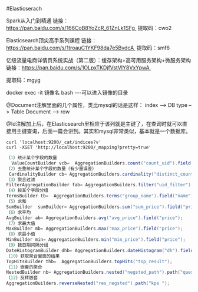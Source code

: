 #Elasticserach

Spark从入门到精通
链接：https://pan.baidu.com/s/166CoB8YoZcR_61ZnLk1SFg 
提取码：cwo2 


Elasticsearch顶尖高手系列课程
链接：https://pan.baidu.com/s/1troauC1YKF98da7e5BvdcA 
提取码：smf6 


亿级流量电商详情页系统实战（第二版）：缓存架构+高可用服务架构+微服务架构
链接：https://pan.baidu.com/s/1OLpxTKDjfVstVIY8VxYpwA 

提取码：mgyg 









docker exec -it 镜像名 bash      ---可以进入镜像的目录

@Document注解里面的几个属性，类比mysql的话是这样： 
index –> DB 
type –> Table 
Document –> row 

@Id注解加上后，在Elasticsearch里相应于该列就是主键了，在查询时就可以直接用主键查询，后面一篇会讲到。其实和mysql非常类似，基本就是一个数据库。

```
curl 'localhost:9200/_cat/indices?v'
curl -XGET 'http://localhost:9200/_mapping?pretty=true'
```




~~~java
（1）统计某个字段的数量  
  ValueCountBuilder vcb=  AggregationBuilders.count("count_uid").field("uid");  
（2）去重统计某个字段的数量（有少量误差）  
 CardinalityBuilder cb= AggregationBuilders.cardinality("distinct_count_uid").field("uid");  
（3）聚合过滤  
FilterAggregationBuilder fab= AggregationBuilders.filter("uid_filter").filter(QueryBuilders.queryStringQuery("uid:001"));  
（4）按某个字段分组  
TermsBuilder tb=  AggregationBuilders.terms("group_name").field("name");  
（5）求和  
SumBuilder  sumBuilder= AggregationBuilders.sum("sum_price").field("price");  
（6）求平均  
AvgBuilder ab= AggregationBuilders.avg("avg_price").field("price");  
（7）求最大值  
MaxBuilder mb= AggregationBuilders.max("max_price").field("price");   
（8）求最小值  
MinBuilder min= AggregationBuilders.min("min_price").field("price");  
（9）按日期间隔分组  
DateHistogramBuilder dhb= AggregationBuilders.dateHistogram("dh").field("date");  
（10）获取聚合里面的结果  
TopHitsBuilder thb=  AggregationBuilders.topHits("top_result");  
（11）嵌套的聚合  
NestedBuilder nb= AggregationBuilders.nested("negsted_path").path("quests");  
（12）反转嵌套  
AggregationBuilders.reverseNested("res_negsted").path("kps ");  
~~~

